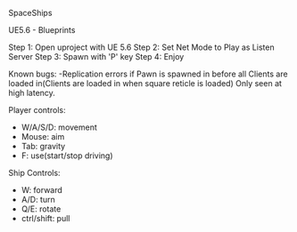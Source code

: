 SpaceShips

UE5.6 - Blueprints

Step 1: Open uproject with UE 5.6
Step 2: Set Net Mode to Play as Listen Server
Step 3: Spawn with 'P' key
Step 4: Enjoy


Known bugs:
-Replication errors if Pawn is spawned in before all Clients are loaded in(Clients are loaded in when square reticle is loaded)
  Only seen at high latency.


Player controls:
- W/A/S/D: movement
- Mouse: aim
- Tab: gravity
- F: use(start/stop driving)

Ship Controls:
- W: forward
- A/D: turn
- Q/E: rotate
- ctrl/shift: pull

